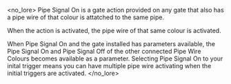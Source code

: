 <no_lore>
Pipe Signal On is a gate action provided on any gate that also has a pipe wire of that colour is attatched to the same pipe.

When the action is activated, the pipe wire of that same colour is activated.

When Pipe Signal On and the gate installed has parameters available, the Pipe Signal On and Pipe Signal Off of the other connected Pipe Wire Colours becomes available as a parameter.
Selecting Pipe Signal On to your inital trigger means you can have multiple pipe wire activating when the initial triggers are activated.
</no_lore>